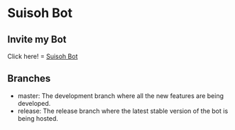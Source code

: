 # Suisoh Bot

## Invite my Bot

Click here! = [Suisoh Bot](https://discord.com/api/oauth2/authorize?client_id=890139710884818984&permissions=535193709633&redirect_uri=https%3A%2F%2Fdiscordapp.com%2Foauth2%2Fauthorize%3F%26client_id%3D890139710884818984%26scope%3Dbot&response_type=code&scope=bot%20applications.commands%20messages.read%20guilds.members.read)

## Branches

- master: The development branch where all the new features are being developed.
- release: The release branch where the latest stable version of the bot is being hosted.
